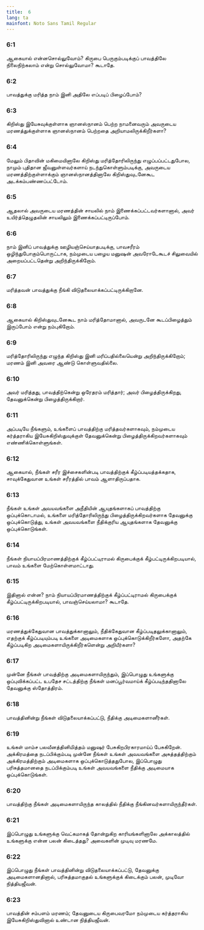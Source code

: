 ```yaml
---
title:  6
lang: ta
mainfont: Noto Sans Tamil Regular
---
```


###  6:1

ஆகையால் என்னசொல்லுவோம்? கிருபை பெருகும்படிக்குப் பாவத்திலே நிலைநிற்கலாம் என்று சொல்லுவோமா? கூடாதே.

###  6:2

பாவத்துக்கு மரித்த நாம் இனி அதிலே எப்படிப் பிழைப்போம்?

###  6:3

கிறிஸ்து இயேசுவுக்குள்ளாக ஞானஸ்நானம் பெற்ற நாமனைவரும் அவருடைய மரணத்துக்குள்ளாக ஞானஸ்நானம் பெற்றதை அறியாமலிருக்கிறீர்களா?

###  6:4

மேலும் பிதாவின் மகிமையினாலே கிறிஸ்து மரித்தோரிலிருந்து எழுப்பப்பட்டதுபோல, நாமும் புதிதான ஜீவனுள்ளவர்களாய் நடந்துகொள்ளும்படிக்கு, அவருடைய மரணத்திற்குள்ளாக்கும் ஞானஸ்நானத்தினாலே கிறிஸ்துவுடனேகூட அடக்கம்பண்ணப்பட்டோம்.

###  6:5

ஆதலால் அவருடைய மரணத்தின் சாயலில் நாம் இணைக்கப்பட்டவர்களானால், அவர் உயிர்த்தெழுதலின் சாயலிலும் இணைக்கப்பட்டிருப்போம்.

###  6:6

நாம் இனிப் பாவத்துக்கு ஊழியஞ்செய்யாதபடிக்கு, பாவசரீரம் ஒழிந்துபோகும்பொருட்டாக, நம்முடைய பழைய மனுஷன் அவரோடேகூடச் சிலுவையில் அறையப்பட்டதென்று அறிந்திருக்கிறோம்.

###  6:7

மரித்தவன் பாவத்துக்கு நீங்கி விடுதலையாக்கப்பட்டிருக்கிறானே.

###  6:8

ஆகையால் கிறிஸ்துவுடனேகூட நாம் மரித்தோமானால், அவருடனே கூடப்பிழைத்தும் இருப்போம் என்று நம்புகிறோம்.

###  6:9

மரித்தோரிலிருந்து எழுந்த கிறிஸ்து இனி மரிப்பதில்லையென்று அறிந்திருக்கிறோம்; மரணம் இனி அவரை ஆண்டு கொள்ளுவதில்லை.

###  6:10

அவர் மரித்தது, பாவத்திற்கென்று ஒரேதரம் மரித்தார்; அவர் பிழைத்திருக்கிறது, தேவனுக்கென்று பிழைத்திருக்கிறார்.

###  6:11

அப்படியே நீங்களும், உங்களைப் பாவத்திற்கு மரித்தவர்களாகவும், நம்முடைய கர்த்தராகிய இயேசுகிறிஸ்துவுக்குள் தேவனுக்கென்று பிழைத்திருக்கிறவர்களாகவும் எண்ணிக்கொள்ளுங்கள்.

###  6:12

ஆகையால், நீங்கள் சரீர இச்சைகளின்படி பாவத்திற்குக் கீழ்ப்படியத்தக்கதாக, சாவுக்கேதுவான உங்கள் சரீரத்தில் பாவம் ஆளாதிருப்பதாக.

###  6:13

நீங்கள் உங்கள் அவயவங்களை அநீதியின் ஆயுதங்களாகப் பாவத்திற்கு ஒப்புக்கொடாமல், உங்களை மரித்தோரிலிருந்து பிழைத்திருக்கிறவர்களாக தேவனுக்கு ஒப்புக்கொடுத்து, உங்கள் அவயவங்களை நீதிக்குரிய ஆயுதங்களாக தேவனுக்கு ஒப்புக்கொடுங்கள்.

###  6:14

நீங்கள் நியாயப்பிரமாணத்திற்குக் கீழ்ப்பட்டிராமல் கிருபைக்குக் கீழ்பட்டிருக்கிறபடியால், பாவம் உங்களை மேற்கொள்ளமாட்டாது.

###  6:15

இதினால் என்ன? நாம் நியாயப்பிரமாணத்திற்குக் கீழ்ப்பட்டிராமல் கிருபைக்குக் கீழ்ப்பட்டிருக்கிறபடியால், பாவஞ்செய்யலாமா? கூடாதே.

###  6:16

மரணத்துக்கேதுவான பாவத்துக்கானாலும், நீதிக்கேதுவான கீழ்ப்படிதலுக்கானாலும், எதற்குக் கீழ்ப்படியும்படி உங்களை அடிமைகளாக ஒப்புக்கொடுக்கிறீர்களோ, அதற்கே கீழ்ப்படிகிற அடிமைகளாயிருக்கிறீர்களென்று அறியீர்களா?

###  6:17

முன்னே நீங்கள் பாவத்திற்கு அடிமைகளாயிருந்தும், இப்பொழுது உங்களுக்கு ஒப்புவிக்கப்பட்ட உபதேச சட்டத்திற்கு நீங்கள் மனப்பூர்வமாய்க் கீழ்ப்படிந்ததினாலே தேவனுக்கு ஸ்தோத்திரம்.

###  6:18

பாவத்தினின்று நீங்கள் விடுதலையாக்கப்பட்டு, நீதிக்கு அடிமைகளானீர்கள்.

###  6:19

உங்கள் மாம்ச பலவீனத்தினிமித்தம் மனுஷர் பேசுகிறபிரகாரமாய்ப் பேசுகிறேன். அக்கிரமத்தை நடப்பிக்கும்படி முன்னே நீங்கள் உங்கள் அவயவங்களை அசுத்தத்திற்கும் அக்கிரமத்திற்கும் அடிமைகளாக ஒப்புக்கொடுத்ததுபோல, இப்பொழுது பரிசுத்தமானதை நடப்பிக்கும்படி உங்கள் அவயவங்களை நீதிக்கு அடிமையாக ஒப்புக்கொடுங்கள்.

###  6:20

பாவத்திற்கு நீங்கள் அடிமைகளாயிருந்த காலத்தில் நீதிக்கு நீங்கினவர்களாயிருந்தீர்கள்.

###  6:21

இப்பொழுது உங்களுக்கு வெட்கமாகத் தோன்றுகிற காரியங்களினாலே அக்காலத்தில் உங்களுக்கு என்ன பலன் கிடைத்தது? அவைகளின் முடிவு மரணமே.

###  6:22

இப்பொழுது நீங்கள் பாவத்தினின்று விடுதலையாக்கப்பட்டு, தேவனுக்கு அடிமைகளானதினால், பரிசுத்தமாகுதல் உங்களுக்குக் கிடைக்கும் பலன், முடிவோ நித்தியஜீவன்.

###  6:23

பாவத்தின் சம்பளம் மரணம்; தேவனுடைய கிருபைவரமோ நம்முடைய கர்த்தராகிய இயேசுகிறிஸ்துவினால் உண்டான நித்தியஜீவன்.

